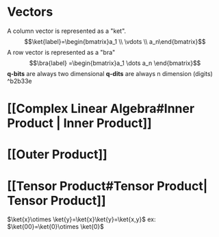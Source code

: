 # Vectors
A column vector is represented as a "ket".
$$\ket{label}=\begin{bmatrix}a_1 \\ \vdots \\ a_n\end{bmatrix}$$
A row vector is represented as a "bra"
$$\bra{label} =\begin{bmatrix}a_1 \dots a_n \end{bmatrix}$$
**q-bits** are always two dimensional
**q-dits** are always n dimension (digits) ^b2b33e

# [[Complex Linear Algebra#Inner Product | Inner Product]]


# [[Outer Product]]

# [[Tensor Product#Tensor Product| Tensor Product]]
$\ket{x}\otimes \ket{y}=\ket{x}\ket{y}=\ket{x,y}$
ex: $\ket{00}=\ket{0}\otimes \ket{0}$